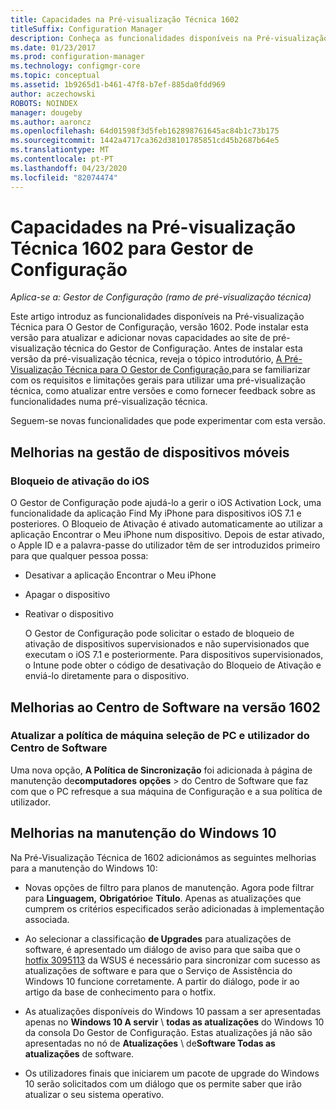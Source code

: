 ```yaml
---
title: Capacidades na Pré-visualização Técnica 1602
titleSuffix: Configuration Manager
description: Conheça as funcionalidades disponíveis na Pré-visualização Técnica para O Gestor de Configuração, versão 1602.
ms.date: 01/23/2017
ms.prod: configuration-manager
ms.technology: configmgr-core
ms.topic: conceptual
ms.assetid: 1b9265d1-b461-47f8-b7ef-885da0fdd969
author: aczechowski
ROBOTS: NOINDEX
manager: dougeby
ms.author: aaroncz
ms.openlocfilehash: 64d01598f3d5feb162898761645ac84b1c73b175
ms.sourcegitcommit: 1442a4717ca362d38101785851cd45b2687b64e5
ms.translationtype: MT
ms.contentlocale: pt-PT
ms.lasthandoff: 04/23/2020
ms.locfileid: "82074474"
---
```

# <a name="capabilities-in-technical-preview-1602-for-configuration-manager"></a>Capacidades na Pré-visualização Técnica 1602 para Gestor de Configuração

*Aplica-se a: Gestor de Configuração (ramo de pré-visualização técnica)*

Este artigo introduz as funcionalidades disponíveis na Pré-visualização Técnica para O Gestor de Configuração, versão 1602. Pode instalar esta versão para atualizar e adicionar novas capacidades ao site de pré-visualização técnica do Gestor de Configuração. Antes de instalar esta versão da pré-visualização técnica, reveja o tópico introdutório, [A Pré-Visualização Técnica para O Gestor de Configuração,](../../core/get-started/technical-preview.md)para se familiarizar com os requisitos e limitações gerais para utilizar uma pré-visualização técnica, como atualizar entre versões e como fornecer feedback sobre as funcionalidades numa pré-visualização técnica.  

 Seguem-se novas funcionalidades que pode experimentar com esta versão.  

##  <a name="improvements-to-mobile-device-management"></a><a name="BKMK_MDM"></a>Melhorias na gestão de dispositivos móveis  

### <a name="ios-activation-lock"></a>Bloqueio de ativação do iOS  
 O Gestor de Configuração pode ajudá-lo a gerir o iOS Activation Lock, uma funcionalidade da aplicação Find My iPhone para dispositivos iOS 7.1 e posteriores. O Bloqueio de Ativação é ativado automaticamente ao utilizar a aplicação Encontrar o Meu iPhone num dispositivo. Depois de estar ativado, o Apple ID e a palavra-passe do utilizador têm de ser introduzidos primeiro para que qualquer pessoa possa:  

- Desativar a aplicação Encontrar o Meu iPhone  

- Apagar o dispositivo  

- Reativar o dispositivo  

  O Gestor de Configuração pode solicitar o estado de bloqueio de ativação de dispositivos supervisionados e não supervisionados que executam o iOS 7.1 e posteriormente. Para dispositivos supervisionados, o Intune pode obter o código de desativação do Bloqueio de Ativação e enviá-lo diretamente para o dispositivo.  

##  <a name="improvements-to-software-center-in-version-1602"></a><a name="BKMK_SC1601"></a>Melhorias ao Centro de Software na versão 1602  

### <a name="refresh-pc-machine-and-user-policy-from-software-center"></a>Atualizar a política de máquina seleção de PC e utilizador do Centro de Software  
 Uma nova opção, **A Política de Sincronização** foi adicionada à página de manutenção de**computadores** **opções** > do Centro de Software que faz com que o PC refresque a sua máquina de Configuração e a sua política de utilizador.  

##  <a name="improvements-to-windows-10-servicing"></a><a name="BKMK_Win10Servicing"></a>Melhorias na manutenção do Windows 10  
 Na Pré-Visualização Técnica de 1602 adicionámos as seguintes melhorias para a manutenção do Windows 10:  

-   Novas opções de filtro para planos de manutenção.  Agora pode filtrar para **Linguagem,** **Obrigatório**e **Título**. Apenas as atualizações que cumprem os critérios especificados serão adicionadas à implementação associada.  

-   Ao selecionar a classificação **de Upgrades** para atualizações de software, é apresentado um diálogo de aviso para que saiba que o [hotfix 3095113](https://support.microsoft.com/kb/3095113) da WSUS é necessário para sincronizar com sucesso as atualizações de software e para que o Serviço de Assistência do Windows 10 funcione corretamente.  A partir do diálogo, pode ir ao artigo da base de conhecimento para o hotfix.  

-   As atualizações disponíveis do Windows 10 passam a ser apresentadas apenas no **Windows 10 A servir** \ **todas as atualizações** do Windows 10 da consola Do Gestor de Configuração. Estas atualizações já não são apresentadas no nó de **Atualizações** \ de**Software Todas as atualizações** de software.  

-   Os utilizadores finais que iniciarem um pacote de upgrade do Windows 10 serão solicitados com um diálogo que os permite saber que irão atualizar o seu sistema operativo.  

